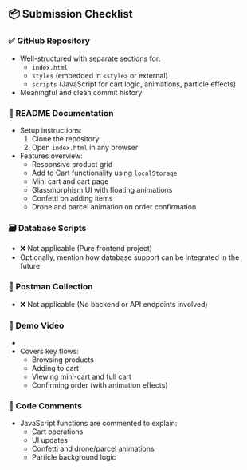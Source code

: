 ## 📦 Submission Checklist

### ✅ GitHub Repository
- Well-structured with separate sections for:
  - `index.html`
  - `styles` (embedded in `<style>` or external)
  - `scripts` (JavaScript for cart logic, animations, particle effects)
- Meaningful and clean commit history

### 📘 README Documentation
- Setup instructions:
  1. Clone the repository
  2. Open `index.html` in any browser
- Features overview:
  - Responsive product grid
  - Add to Cart functionality using `localStorage`
  - Mini cart and cart page
  - Glassmorphism UI with floating animations
  - Confetti on adding items
  - Drone and parcel animation on order confirmation

### 🗃️ Database Scripts
- ❌ Not applicable (Pure frontend project)
- Optionally, mention how database support can be integrated in the future

### 🔁 Postman Collection
- ❌ Not applicable (No backend or API endpoints involved)

### 🎥 Demo Video
- 
- Covers key flows:
  - Browsing products
  - Adding to cart
  - Viewing mini-cart and full cart
  - Confirming order (with animation effects)

### 💬 Code Comments
- JavaScript functions are commented to explain:
  - Cart operations
  - UI updates
  - Confetti and drone/parcel animations
  - Particle background logic
